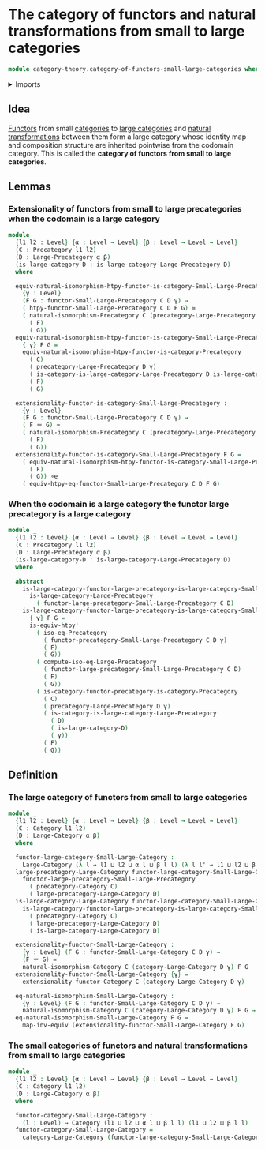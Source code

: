 # The category of functors and natural transformations from small to large categories

```agda
module category-theory.category-of-functors-small-large-categories where
```

<details><summary>Imports</summary>

```agda
open import category-theory.categories
open import category-theory.category-of-functors
open import category-theory.functors-small-large-categories
open import category-theory.functors-small-large-precategories
open import category-theory.isomorphisms-in-large-precategories
open import category-theory.isomorphisms-in-precategories
open import category-theory.large-categories
open import category-theory.large-precategories
open import category-theory.natural-isomorphisms-categories
open import category-theory.natural-isomorphisms-precategories
open import category-theory.precategories
open import category-theory.precategory-of-functors-small-large-precategories

open import foundation.equivalences
open import foundation.identity-types
open import foundation.universe-levels
```

</details>

## Idea

[Functors](category-theory.functors-small-large-categories.md) from small
[categories](category-theory.categories.md) to
[large categories](category-theory.large-categories.md) and
[natural transformations](category-theory.natural-transformations-functors-small-large-precategories.md)
between them form a large category whose identity map and composition structure
are inherited pointwise from the codomain category. This is called the
**category of functors from small to large categories**.

## Lemmas

### Extensionality of functors from small to large precategories when the codomain is a large category

```agda
module _
  {l1 l2 : Level} {α : Level → Level} {β : Level → Level → Level}
  (C : Precategory l1 l2)
  (D : Large-Precategory α β)
  (is-large-category-D : is-large-category-Large-Precategory D)
  where

  equiv-natural-isomorphism-htpy-functor-is-category-Small-Large-Precategory :
    {γ : Level}
    (F G : functor-Small-Large-Precategory C D γ) →
    ( htpy-functor-Small-Large-Precategory C D F G) ≃
    ( natural-isomorphism-Precategory C (precategory-Large-Precategory D γ)
      ( F)
      ( G))
  equiv-natural-isomorphism-htpy-functor-is-category-Small-Large-Precategory
    { γ} F G =
    equiv-natural-isomorphism-htpy-functor-is-category-Precategory
      ( C)
      ( precategory-Large-Precategory D γ)
      ( is-category-is-large-category-Large-Precategory D is-large-category-D γ)
      ( F)
      ( G)

  extensionality-functor-is-category-Small-Large-Precategory :
    {γ : Level}
    (F G : functor-Small-Large-Precategory C D γ) →
    ( F ＝ G) ≃
    ( natural-isomorphism-Precategory C (precategory-Large-Precategory D γ)
      ( F)
      ( G))
  extensionality-functor-is-category-Small-Large-Precategory F G =
    ( equiv-natural-isomorphism-htpy-functor-is-category-Small-Large-Precategory
      ( F)
      ( G)) ∘e
    ( equiv-htpy-eq-functor-Small-Large-Precategory C D F G)
```

### When the codomain is a large category the functor large precategory is a large category

```agda
module _
  {l1 l2 : Level} {α : Level → Level} {β : Level → Level → Level}
  (C : Precategory l1 l2)
  (D : Large-Precategory α β)
  (is-large-category-D : is-large-category-Large-Precategory D)
  where

  abstract
    is-large-category-functor-large-precategory-is-large-category-Small-Large-Precategory :
      is-large-category-Large-Precategory
        ( functor-large-precategory-Small-Large-Precategory C D)
    is-large-category-functor-large-precategory-is-large-category-Small-Large-Precategory
      { γ} F G =
      is-equiv-htpy'
        ( iso-eq-Precategory
          ( functor-precategory-Small-Large-Precategory C D γ)
          ( F)
          ( G))
        ( compute-iso-eq-Large-Precategory
          ( functor-large-precategory-Small-Large-Precategory C D)
          ( F)
          ( G))
        ( is-category-functor-precategory-is-category-Precategory
          ( C)
          ( precategory-Large-Precategory D γ)
          ( is-category-is-large-category-Large-Precategory
            ( D)
            ( is-large-category-D)
            ( γ))
          ( F)
          ( G))
```

## Definition

### The large category of functors from small to large categories

```agda
module _
  {l1 l2 : Level} {α : Level → Level} {β : Level → Level → Level}
  (C : Category l1 l2)
  (D : Large-Category α β)
  where

  functor-large-category-Small-Large-Category :
    Large-Category (λ l → l1 ⊔ l2 ⊔ α l ⊔ β l l) (λ l l' → l1 ⊔ l2 ⊔ β l l')
  large-precategory-Large-Category functor-large-category-Small-Large-Category =
    functor-large-precategory-Small-Large-Precategory
      ( precategory-Category C)
      ( large-precategory-Large-Category D)
  is-large-category-Large-Category functor-large-category-Small-Large-Category =
    is-large-category-functor-large-precategory-is-large-category-Small-Large-Precategory
      ( precategory-Category C)
      ( large-precategory-Large-Category D)
      ( is-large-category-Large-Category D)

  extensionality-functor-Small-Large-Category :
    {γ : Level} (F G : functor-Small-Large-Category C D γ) →
    (F ＝ G) ≃
    natural-isomorphism-Category C (category-Large-Category D γ) F G
  extensionality-functor-Small-Large-Category {γ} =
    extensionality-functor-Category C (category-Large-Category D γ)

  eq-natural-isomorphism-Small-Large-Category :
    {γ : Level} (F G : functor-Small-Large-Category C D γ) →
    natural-isomorphism-Category C (category-Large-Category D γ) F G → F ＝ G
  eq-natural-isomorphism-Small-Large-Category F G =
    map-inv-equiv (extensionality-functor-Small-Large-Category F G)
```

### The small categories of functors and natural transformations from small to large categories

```agda
module _
  {l1 l2 : Level} {α : Level → Level} {β : Level → Level → Level}
  (C : Category l1 l2)
  (D : Large-Category α β)
  where

  functor-category-Small-Large-Category :
    (l : Level) → Category (l1 ⊔ l2 ⊔ α l ⊔ β l l) (l1 ⊔ l2 ⊔ β l l)
  functor-category-Small-Large-Category =
    category-Large-Category (functor-large-category-Small-Large-Category C D)
```
